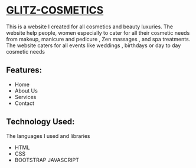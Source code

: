 <h1><a href="https://mufaro263-glitz-cosmetics-1.glitch.me/">GLITZ-COSMETICS</a></h1>

This is a website I created for all cosmetics and beauty luxuries. The website help people, women especially to cater for all their cosmetic needs from makeup, manicure and pedicure , Zen massages , and spa treatments.
The website caters for all events like weddings , birthdays or day to day cosmetic needs


## Features:
* Home
* About Us
* Services
* Contact 

## Technology Used:
The languages I used and libraries

* HTML
* CSS
* BOOTSTRAP
JAVASCRIPT
